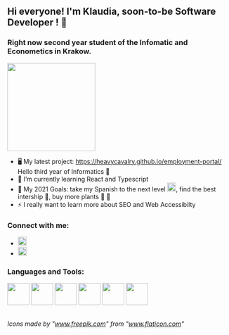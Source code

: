 ## Hi everyone! I'm Klaudia, soon-to-be Software Developer ! 👋
### Right now second year student of the Infomatic and Econometics in Krakow. 
<img src="https://media.giphy.com/media/PrhFiPMUxgPZZtpnk6/giphy.gif" width="200px" alt=""/>

- 🖥️ My latest project: https://heavycavalry.github.io/employment-portal/ Hello third year of Informatics 💪
- 📝 I’m currently learning React and Typescript 
- 🏁 My 2021 Goals: take my Spanish to the next level <img src="https://images.emojiterra.com/google/android-11/128px/1f1ea-1f1f8.png" width="20px" alt=""/>, find the best intership 🤞, buy more plants 🌿 🤫
- ⚡ I really want to learn more about SEO and Web Accessibilty

### Connect with me:
- [<img src="https://image.flaticon.com/icons/png/512/1384/1384053.png" width="20px" alt=""/>][facebook]
- [<img src="https://image.flaticon.com/icons/png/512/174/174857.png" width="20px" alt=""/>][linkedin]

### Languages and Tools:
<p float="left">
<img src="https://image.flaticon.com/icons/png/512/919/919827.png" width="50px" alt=""/>
<img src="https://image.flaticon.com/icons/png/512/919/919826.png" width="50px" alt=""/>
<img src="https://image.flaticon.com/icons/png/512/919/919831.png" width="50px" alt=""/>
<img src="https://raw.githubusercontent.com/dhanishgajjar/vscode-icons/master/png/default_dark.png" width="50px" alt=""/>
<img src="https://image.flaticon.com/icons/png/512/1260/1260667.png" width="50px" alt=""/>
<img src="https://cdn.iconscout.com/icon/free/png-256/javascript-2038874-1720087.png" width="50px" alt=""/>
</p>


[facebook]: https://www.facebook.com/klaudia.paluch.9
[linkedin]: https://www.linkedin.com/in/klaudia-paluch-11499b179/
</br>
*Icons made by "www.freepik.com" from "www.flaticon.com"*
